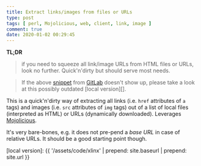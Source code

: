 ```yaml
---
title: Extract links/images from files or URLs
type: post
tags: [ perl, Mojolicious, web, client, link, image ]
comment: true
date: 2020-01-02 00:29:45
---
```


**TL;DR**

> if you need to squeeze all link/image URLs from HTML files or URLs, 
> look no further. Quick'n'dirty but should serve most needs.

<script src="https://gitlab.com/polettix/notechs/snippets/1926435.js"></script>

> If the above [snippet][snippet] from [GitLab][] doesn't show up,
> please take a look at this possibly outdated [local version][].

This is a quick'n'dirty way of extracting all links (i.e. `href` attributes of `a` tags) and images (i.e. `src` attributes of `img` tags) out of a list of local files (interpreted as HTML) or URLs (dynamically downloaded). Leverages [Mojolicious][].

It's very bare-bones, e.g. it does not pre-pend a *base URL* in case of relative URLs. It should be a good starting point though.

[Mojolicious]: https://metacpan.org/release/Mojolicious
[snippet]: https://gitlab.com/polettix/notechs/snippets/1926435
[GitLab]: https://gitlab.com/
[local version]: {{ '/assets/code/xlinx' | prepend: site.baseurl | prepend: site.url }}
